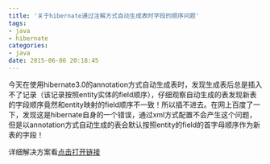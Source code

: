 ```yaml
---
title: '关于hibernate通过注解方式自动生成表时字段的顺序问题'
tags:
- java
- hibernate
categories:
- java
date: 2015-06-06 20:18:45
---
```

今天在使用hibernate3.0的annotation方式自动生成表时，发现生成表后总是插入不了记录（该记录按照entity实体的field顺序），仔细观察自动生成的表发现新表的字段顺序竟然和entity映射的field顺序不一致！所以插不进去。在网上百度了一下，发现这是hibernate自身的一个错误，通过xml方式配置不会产生这个问题，但是以annotation方式自动生成的表会默认按照entity的field的首字母顺序作为新表的字段！

详细解决方案看[点击打开链接](http://www.cnblogs.com/eggbucket/archive/2013/03/05/2943727.html)
